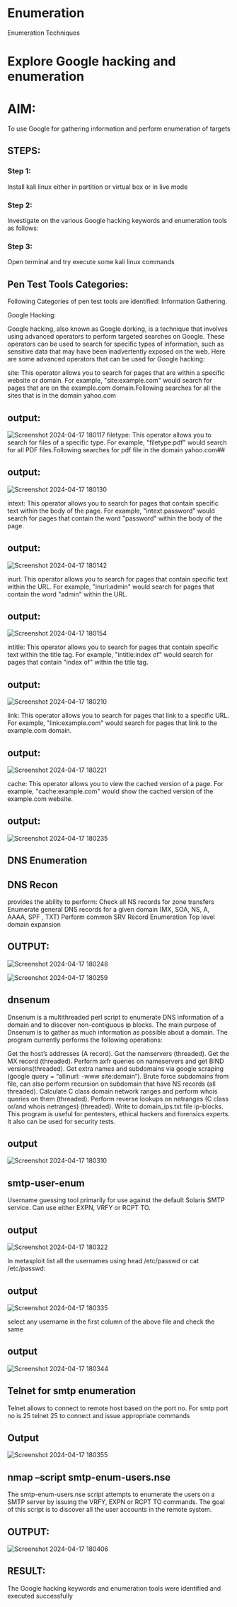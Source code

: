 # Enumeration
Enumeration Techniques

# Explore Google hacking and enumeration 

# AIM:

To use Google for gathering information and perform enumeration of targets

## STEPS:

### Step 1:

Install kali linux either in partition or virtual box or in live mode

### Step 2:

Investigate on the various Google hacking keywords and enumeration tools as follows:


### Step 3:
Open terminal and try execute some kali linux commands

## Pen Test Tools Categories:  

Following Categories of pen test tools are identified:
Information Gathering.

Google Hacking:

Google hacking, also known as Google dorking, is a technique that involves using advanced operators to perform targeted searches on Google. These operators can be used to search for specific types of information, such as sensitive data that may have been inadvertently exposed on the web. Here are some advanced operators that can be used for Google hacking:

site: This operator allows you to search for pages that are within a specific website or domain. For example, "site:example.com" would search for pages that are on the example.com domain.Following searches for all the sites that is in the domain yahoo.com
## output:
![Screenshot 2024-04-17 180117](https://github.com/Gajalakshmivelmurugan/Enumeration/assets/144871940/db7ca857-6edf-4de6-bd81-b3ba5615d03b)
filetype: This operator allows you to search for files of a specific type. For example, "filetype:pdf" would search for all PDF files.Following searches for pdf file in the domain yahoo.com##
## output:
![Screenshot 2024-04-17 180130](https://github.com/Gajalakshmivelmurugan/Enumeration/assets/144871940/7a710115-52e0-4880-862a-ec9fc92ff1e9)



intext: This operator allows you to search for pages that contain specific text within the body of the page. For example, "intext:password" would search for pages that contain the word "password" within the body of the page.
## output:
![Screenshot 2024-04-17 180142](https://github.com/Gajalakshmivelmurugan/Enumeration/assets/144871940/82e5a31b-50e7-4326-98ae-c3a2e741c497)

inurl: This operator allows you to search for pages that contain specific text within the URL. For example, "inurl:admin" would search for pages that contain the word "admin" within the URL.
## output:
![Screenshot 2024-04-17 180154](https://github.com/Gajalakshmivelmurugan/Enumeration/assets/144871940/2a531bae-c6af-4686-b734-c27c517edc13)

intitle: This operator allows you to search for pages that contain specific text within the title tag. For example, "intitle:index of" would search for pages that contain "index of" within the title tag.
## output:
![Screenshot 2024-04-17 180210](https://github.com/Gajalakshmivelmurugan/Enumeration/assets/144871940/5387ea07-0a6f-449c-bc13-6ac1f1ed7c4c)


link: This operator allows you to search for pages that link to a specific URL. For example, "link:example.com" would search for pages that link to the example.com domain.
## output:
![Screenshot 2024-04-17 180221](https://github.com/Gajalakshmivelmurugan/Enumeration/assets/144871940/b2771722-659d-4a96-88fc-61d4d4677902)


cache: This operator allows you to view the cached version of a page. For example, "cache:example.com" would show the cached version of the example.com website.
## output:
![Screenshot 2024-04-17 180235](https://github.com/Gajalakshmivelmurugan/Enumeration/assets/144871940/88232187-c98f-4f98-a602-032a64c6dea1)

 
## DNS Enumeration


## DNS Recon
provides the ability to perform:
Check all NS records for zone transfers
Enumerate general DNS records for a given domain (MX, SOA, NS, A, AAAA, SPF , TXT)
Perform common SRV Record Enumeration
Top level domain expansion
## OUTPUT:



![Screenshot 2024-04-17 180248](https://github.com/Gajalakshmivelmurugan/Enumeration/assets/144871940/67889a33-9907-421c-b552-ec93345fad7e)

![Screenshot 2024-04-17 180259](https://github.com/Gajalakshmivelmurugan/Enumeration/assets/144871940/3bb6b538-d11e-440c-90e6-51d9cafc9718)



## dnsenum
Dnsenum is a multithreaded perl script to enumerate DNS information of a domain and to discover non-contiguous ip blocks. The main purpose of Dnsenum is to gather as much information as possible about a domain. The program currently performs the following operations:

Get the host’s addresses (A record).
Get the namservers (threaded).
Get the MX record (threaded).
Perform axfr queries on nameservers and get BIND versions(threaded).
Get extra names and subdomains via google scraping (google query = “allinurl: -www site:domain”).
Brute force subdomains from file, can also perform recursion on subdomain that have NS records (all threaded).
Calculate C class domain network ranges and perform whois queries on them (threaded).
Perform reverse lookups on netranges (C class or/and whois netranges) (threaded).
Write to domain_ips.txt file ip-blocks.
This program is useful for pentesters, ethical hackers and forensics experts. It also can be used for security tests.
## output
![Screenshot 2024-04-17 180310](https://github.com/Gajalakshmivelmurugan/Enumeration/assets/144871940/e9babb63-f2ed-4c04-8457-3a4d39bcecfc)


## smtp-user-enum
Username guessing tool primarily for use against the default Solaris SMTP service. Can use either EXPN, VRFY or RCPT TO.
## output

![Screenshot 2024-04-17 180322](https://github.com/Gajalakshmivelmurugan/Enumeration/assets/144871940/e2aa8ec9-e277-4b6d-9939-716192121bdc)

In metasploit list all the usernames using head /etc/passwd or cat /etc/passwd:
## output
![Screenshot 2024-04-17 180335](https://github.com/Gajalakshmivelmurugan/Enumeration/assets/144871940/de03e13b-60d0-4013-bdaa-ca160cc77c42)

select any username in the first column of the above file and check the same

## output
![Screenshot 2024-04-17 180344](https://github.com/Gajalakshmivelmurugan/Enumeration/assets/144871940/a01699be-570c-4c37-8084-d626f0aa33ed)


## Telnet for smtp enumeration
Telnet allows to connect to remote host based on the port no. For smtp port no is 25
telnet <host address> 25 to connect
and issue appropriate commands
  
 ## Output
![Screenshot 2024-04-17 180355](https://github.com/Gajalakshmivelmurugan/Enumeration/assets/144871940/36447a51-eabb-4358-8f85-eee04fffbdb1)

  

## nmap –script smtp-enum-users.nse <hostname>

The smtp-enum-users.nse script attempts to enumerate the users on a SMTP server by issuing the VRFY, EXPN or RCPT TO commands. The goal of this script is to discover all the user accounts in the remote system.


## OUTPUT:
![Screenshot 2024-04-17 180406](https://github.com/Gajalakshmivelmurugan/Enumeration/assets/144871940/ad12abfc-2315-4953-b800-219612fac1f1)


## RESULT:
The Google hacking keywords and enumeration tools were identified and executed successfully

